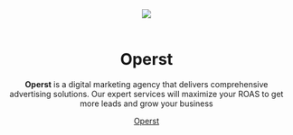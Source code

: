 <div align="center">
  <a href="https://operstagency.com">
    <img src="https://cdn.itwcreativeworks.com/assets/operst/images/logo/operst-wordmark-black-x.svg?cb=1621033101">
  </a>
  <br>
  <br>
  
# Operst
**Operst** is a digital marketing agency that delivers comprehensive advertising solutions. Our expert services will maximize your ROAS to get more leads and grow your business

[Operst](https://operstagency.com)

</div>
